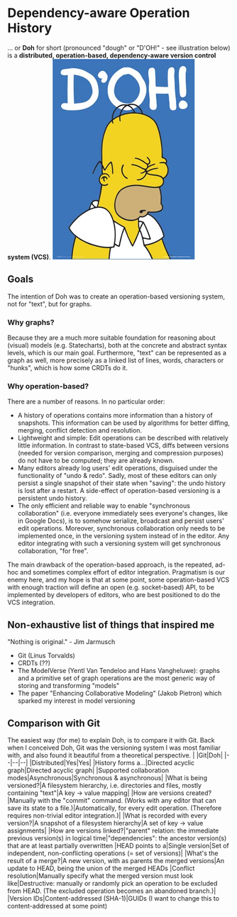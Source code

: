 
# Dependency-aware Operation History
... or **Doh** for short (pronounced "dough" or "D'OH!" - see illustration below) is a **distributed, operation-based, dependency-aware version control system (VCS)**.
![D'oh!](homer.jpg)

## Goals
The intention of Doh was to create an operation-based versioning system, not for "text", but for graphs.

### Why graphs?
Because they are a much more suitable foundation for reasoning about (visual) models (e.g. Statecharts), both at the concrete and abstract syntax levels, which is our main goal. Furthermore, "text" can be represented as a graph as well, more precisely as a linked list of lines, words, characters or "hunks", which is how some CRDTs do it.

### Why operation-based?
There are a number of reasons. In no particular order:
* A history of operations contains more information than a history of snapshots. This information can be used by algorithms for better diffing, merging, conflict detection and resolution.
* Lightweight and simple: Edit operations can be described with relatively little information. In contrast to state-based VCS, diffs between versions (needed for version comparison, merging and compression purposes) do not have to be computed; they are already known.
* Many editors already log users' edit operations, disguised under the functionality of "undo & redo". Sadly, most of these editors can only persist a single snapshot of their state when "saving": the undo history is lost after a restart. A side-effect of operation-based versioning is a persistent undo history.
* The only efficient and reliable way to enable "synchronous collaboration" (i.e. everyone immediately sees everyone's changes, like in Google Docs), is to somehow serialize, broadcast and persist users' edit operations. Moreover, synchronous collaboration only needs to be implemented once, in the versioning system instead of in the editor. Any editor integrating with such a versioning system will get synchronous collaboration, "for free".

The main drawback of the operation-based approach, is the repeated, ad-hoc and sometimes complex effort of editor integration. Pragmatism is our enemy here, and my hope is that at some point, some operation-based VCS with enough traction will define an open (e.g. socket-based) API, to be implemented by developers of editors, who are best positioned to do the VCS integration.

## Non-exhaustive list of things that inspired me
"Nothing is original." - Jim Jarmusch
* Git (Linus Torvalds)
* CRDTs (??)
* The ModelVerse (Yentl Van Tendeloo and Hans Vangheluwe): graphs and a primitive set of graph operations are the most generic way of storing and transforming "models"
* The paper "Enhancing Collaborative Modeling" (Jakob Pietron) which sparked my interest in model versioning

## Comparison with Git
The easiest way (for me) to explain Doh, is to compare it with Git. Back when I conceived Doh, Git was the versioning system I was most familiar with, and also found it beautiful from a theoretical perspective. 
| |Git|Doh|
|--|--|--|
|Distributed|Yes|Yes|
|History forms a...|Directed acyclic graph|Directed acyclic graph|
|Supported collaboration modes|Asynchronous|Synchronous & asynchronous|
|What is being versioned?|A filesystem hierarchy, i.e. directories and files, mostly containing "text"|A key → value mapping|
|How are versions created?|Manually with the "commit" command. (Works with any editor that can save its state to a file.)|Automatically, for every edit operation. (Therefore requires non-trivial editor integration.)|
|What is recorded with every version?|A snapshot of a filesystem hierarchy|A set of key → value assignments|
|How are versions linked?|"parent" relation: the immediate previous version(s) in logical time|"dependencies": the ancestor version(s) that are at least partially overwritten
|HEAD points to a|Single version|Set of independent, non-conflicting operations (= set of versions)|
|What's the result of a merge?|A new version, with as parents the merged versions|An update to HEAD, being the union of the merged HEADs
|Conflict resolution|Manually specify what the merged version must look like|Destructive: manually or randomly pick an operation to be excluded from HEAD. (The excluded operation becomes an abandoned branch.)|
|Version IDs|Content-addressed (SHA-1)|GUIDs (I want to change this to content-addressed at some point)